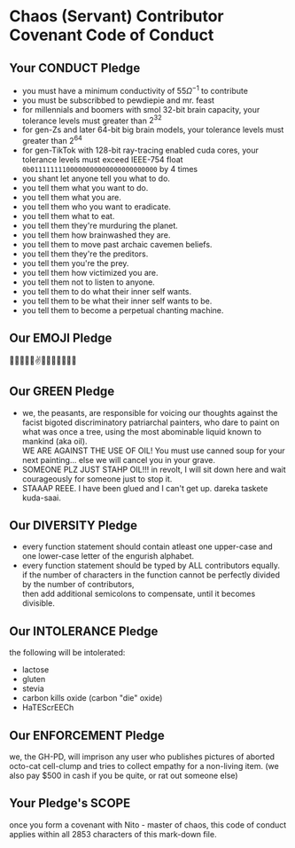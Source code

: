 # Chaos (Servant) Contributor Covenant Code of Conduct

## Your CONDUCT Pledge

- you must have a minimum conductivity of $55 {\Omega}^{-1}$ to contribute
- you must be subscribbed to pewdiepie and mr. feast
- for millennials and boomers with smol 32-bit brain capacity, your tolerance levels must greater than ${2}^{32}$
- for gen-Zs and later 64-bit big brain models, your tolerance levels must greater than ${2}^{64}$
- for gen-TikTok with 128-bit ray-tracing enabled cuda cores, your tolerance levels must exceed
  IEEE-754 float `0b01111111100000000000000000000000` by 4 times
- you shant let anyone tell you what to do.
- you tell them what you want to do.
- you tell them what you are.
- you tell them who you want to eradicate.
- you tell them what to eat.
- you tell them they're murduring the planet.
- you tell them how brainwashed they are.
- you tell them to move past archaic cavemen beliefs.
- you tell them they're the preditors.
- you tell them you're the prey.
- you tell them how victimized you are.
- you tell them not to listen to anyone.
- you tell them to do what their inner self wants.
- you tell them to be what their inner self wants to be.
- you tell them to become a perpetual chanting machine.

## Our EMOJI Pledge
🚀🌌🌚💯💯✌👳‍♂️🐫🦒🦍😾🧠

## Our GREEN Pledge

- we, the peasants, are responsible for voicing our thoughts against the facist bigoted discriminatory patriarchal painters,
  who dare to paint on what was once a tree, using the most abominable liquid known to mankind (aka oil). <br>
  WE ARE AGAINST THE USE OF OIL! You must use canned soup for your next painting... else we will cancel you in your grave.
- SOMEONE PLZ JUST STAHP OIL!!! in revolt, I will sit down here and wait courageously for someone just to stop it.
- STAAAP REEE. I have been glued and I can't get up. dareka taskete kuda-saai.

## Our DIVERSITY Pledge

- every function statement should contain atleast one upper-case and one lower-case letter of the engurish alphabet.
- every function statement should be typed by ALL contributors equally. <br>
  if the number of characters in the function cannot be perfectly divided by the number of contributors, <br>
  then add additional semicolons to compensate, until it becomes divisible.

## Our INTOLERANCE Pledge

the following will be intolerated:

- lactose
- gluten
- stevia
- carbon kills oxide (carbon "die" oxide)
- HaTEScrEECh

## Our ENFORCEMENT Pledge

we, the GH-PD, will imprison any user who publishes pictures of aborted octo-cat cell-clump and tries to collect empathy for
a non-living item. (we also pay $500 in cash if you be quite, or rat out someone else)


## Your Pledge's SCOPE

once you form a covenant with Nito - master of chaos, this code of conduct applies within all 2853 characters of this mark-down file.
